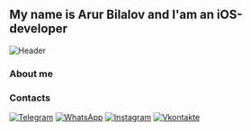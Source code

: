 ## My name is Arur Bilalov and I'am an iOS-developer 

![Header](hhttps://github.com/ArturBilalov/ArturBilalov/blob/main/assets/logo.jpeg) 

### About me


### Contacts
[![Telegram](https://img.shields.io/badge/-Telegram-000000??style=for-the-badge&logo=telegram)](https://t.me/artur_bilalov)
[![WhatsApp](https://img.shields.io/badge/-WhatsApp-000000??style=for-the-badge&logo=WhatsApp)](https://wa.me/79127699059)
[![Instagram](https://img.shields.io/badge/-Instagram-000000??style=for-the-badge&logo=instagram)](https://www.instagram.com/arthurbilalov)
[![Vkontakte](https://img.shields.io/badge/-Vkontakte-000000??style=for-the-badge&logo=VK)](https://vk.com/id_otto)


